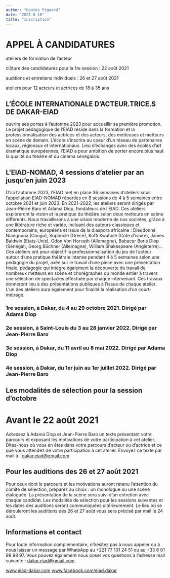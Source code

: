 ```yaml
---
author: "Dantès Pigeard"
date: "2021-8-10"
title: "Inscription"
---
```


# APPEL À CANDIDATURES

ateliers de formation de l’acteur

clôture des candidatures pour la 1re session : 22 août 2021

auditions et entretiens individuels : 26 et 27 août 2021

ateliers pour 12 acteurs et actrices de 18 à 35 ans

## L’ÉCOLE INTERNATIONALE D’ACTEUR.TRICE.S DE DAKAR-EIAD

ouvrira ses portes à l’automne 2023 pour accueillir sa première
promotion. Le projet pédagogique de l’EIAD réside dans la formation et la professionnalisation des actrices et des acteurs, des metteuses et metteurs en scène de demain. L’école s’inscrira au coeur d’un réseau de partenaires locaux, régionaux et internationaux. Lieu d’échanges avec des écoles d’art dramatique européennes, l’EIAD a pour ambition de porter encore plus haut la qualité du théâtre et du cinéma sénégalais.

## L’EIAD-NOMAD, 4 sessions d’atelier par an jusqu’en juin 2023

D’ici l’automne 2023, l’EIAD met en place 36 semaines d’ateliers sous l’appellation EIAD-NOMAD réparties en 8 sessions de 4 à 5 semaines entre octobre 2021 et juin 2023. En 2021-2022, les ateliers seront dirigés par Jean-Pierre Baro et Adama Diop, fondateurs de l’EIAD.
Ces ateliers exploreront la vision et la pratique du théâtre selon deux metteurs en scène différents. Nous travaillerons à une vision moderne de nos sociétés, grâce à une littérature riche et variée, incluant des auteurs classiques et contemporains, européens et issus de la diaspora africaine : Dieudonné Niangouna (Congo), Sophocle (Grèce), Koffi Kwahulé (Côte d’ivoire), James Baldwin (Etats-Unis), Odon Von Horvath (Allemagne), Babacar Boris Diop (Sénégal), Georg Büchner (Allemagne), William Shakespeare (Angleterre)… Ces ateliers ont pour objectif la professionnalisation du jeu de l’acteur autour d’une pratique théâtrale intense pendant 4 à 5 semaines selon une pédagogie du projet, axée sur le travail d’une pièce avec une présentation finale, pédagogie qui intègre également la découverte du travail de nombreux metteurs en scène et chorégraphes du monde entier à travers une sélection de spectacles effectuée par chaque intervenant.
Ces travaux donneront lieu à des présentations publiques à l’issue de chaque atelier. L’un des ateliers aura également pour finalité la réalisation d’un court-métrage.

### 1re session, à Dakar, du 4 au 29 octobre 2021. Dirigé par Adama Diop

### 2e session, à Saint-Louis du 3 au 28 janvier 2022. Dirigé par Jean-Pierre Baro

### 3e session, à Dakar, du 11 avril au 8 mai 2022. Dirigé par Adama Diop

### 4e session, à Dakar, du 1er juin au 1er juillet 2022. Dirigé par Jean-Pierre Baro

## Les modalités de sélection pour la session d’octobre

# Avant le 22 août 2021

Adressez à Adama Diop et Jean-Pierre Baro un texte présentant votre parcours et exposant les motivations de votre participation à cet atelier. Dites-nous où vous en êtes dans votre parcours d’acteur ou d’actrice et ce que vous attendez de votre participation à cet atelier. Envoyez ce texte par mail à : dakar.eiad@gmail.com

## Pour les auditions des 26 et 27 août 2021

Pour ceux dont le parcours et les motivations auront retenu l’attention du comité de sélection, préparez au choix : un monologue ou une scène dialoguée. La présentation de la scène sera suivi d’un entretien avec chaque candidat.
Les modalités de sélection pour les sessions suivantes et les dates des auditions seront communiquées ultérieurement.
Le lieu où se dérouleront les auditions des 26 et 27 août vous sera précisé par mail le 24 août.

## Informations et contact

Pour toute information complémentaire, n’hésitez pas à nous appeler ou à nous laisser un message par WhatsApp au +221 77 101 24 51 ou au +33 6 01 98 98 97. Vous pouvez également nous poser vos questions à l’adresse mail suivante : dakar.eiad@gmail.com

www.eiad-dakar.com www.facebook.com/eiad.dakar
